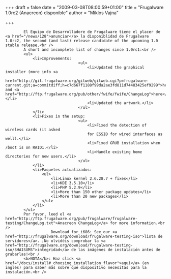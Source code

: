 
+++
draft = false
date = "2009-03-08T08:00:59+01:00"
title = "Frugalware 1.0rc2 (Anacreon) disponible"
author = "Miklos Vajna"

+++

            El Equipo de Desarrolladore de Frugalware tiene el placer de <a href="/news/128">anunciar</a> la disponiblidad de Frugalware 1.0rc2, the second (and last) release candidate of the upcoming 1.0 stable release.<br />
            A short and incomplete list of changes since 1.0rc1:<br />
            <ul>
                <li>Improvements:
                                    <ul>
                                        <li>Updated the graphical installer (more info <a
                                                                        href="http://git.frugalware.org/gitweb/gitweb.cgi?p=frugalware-current.git;a=commitdiff;h=c7d667f1188f99da2ae3fd811d74483425ef9299">here</a> and <a href="http://ftp.frugalware.org/pub/other/fwife/fwife/ChangeLog">here</a>).</li>
                                        <li>Updated the artwork.</li>
                                    </ul>
                </li>
                <li>Fixes in the setup:
                                    <ul>
                                        <li>Fixed the detection of wireless cards (it asked
                                        for ESSID for wired interfaces as well).</li>
                                        <li>Fixed GRUB installation when /boot is on RAID1.</li>
                                        <li>Handle existing home directories for new users.</li>
                                    </ul>
                </li>
                <li>Paquetes actualizados:
                    <ul>
                        <li>Linux kernel 2.6.28.7 + fixes</li>
                        <li>KDE 3.5.10</li>
                        <li>PHP 5.2.9</li>
                        <li>More than 150 other package updates</li>
                        <li>More than 20 new packages</li>
                    </ul>
                </li>
            </ul>
            Por favor, leed el <a href="http://ftp.frugalware.org/pub/frugalware/frugalware-testing/ChangeLog.txt">Anacreon ChangeLog</a> for more information.<br />
                        Download for i686: See our <a href="http://frugalware.org/download/frugalware-testing-iso">lista de servidores</a>. ¡No olvidéis comprobar la <a href="http://frugalware.org/download/frugalware-testing-iso/SHA1SUMS">integridad</a> de las imágenes de instalación antes de grabarlas!<br /
            <b>NOTA</b>: Haz click <a href="/docs/install#_choosing_installation_flavor">aquí</a> (en inglés) para saber más sobre qué dispositivo necesitas para la instalación.<br />
            
        